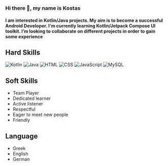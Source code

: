 ### Hi there 👋, my name is Kostas
#### I am interested in Kotlin/Java projects. My aim is to become a successful Android Developer. I'm currently learning Kotlin/Jetpack Compose UI toolkit. I’m looking to collaborate on different projects in order to gain some experience 


## Hard Skills

![Kotlin](https://img.shields.io/badge/Kotlin-0095D5?&style=for-the-badge&logo=kotlin&logoColor=white)
![Java](https://img.shields.io/badge/Java-ED8B00?style=for-the-badge&logo=openjdk&logoColor=white)
![HTML](https://img.shields.io/badge/HTML5-E34F26?style=for-the-badge&logo=html5&logoColor=white)
![CSS](https://img.shields.io/badge/CSS3-1572B6?style=for-the-badge&logo=css3&logoColor=white)
![JavaScript](https://img.shields.io/badge/JavaScript-323330?style=for-the-badge&logo=javascript&logoColor=F7DF1E)
![MySQL](https://img.shields.io/badge/MySQL-00000F?style=for-the-badge&logo=mysql&logoColor=white)

## Soft Skills
- Team Player
- Dedicated learner
- Active listener
- Respectful
- Eager to meet new people
- Friendly

## Language
- Greek
- English
- German
  

